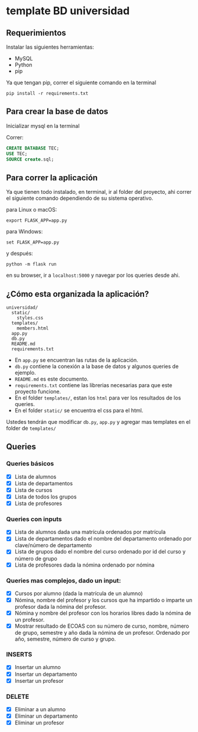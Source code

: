 # template BD universidad

## Requerimientos

Instalar las siguientes herramientas:
- MySQL
- Python
- pip

Ya que tengan pip, correr el siguiente comando en la terminal
```
pip install -r requirements.txt
```

## Para crear la base de datos

Inicializar mysql en la terminal

Correr:
```sql
CREATE DATABASE TEC;
USE TEC;
SOURCE create.sql;
```

## Para correr la aplicación

Ya que tienen todo instalado, en terminal, ir al folder del proyecto, ahi correr el siguiente comando dependiendo de su sistema operativo.

para Linux o macOS:
```
export FLASK_APP=app.py
```

para Windows:
```
set FLASK_APP=app.py
```

y después:
```
python -m flask run
```

en su browser, ir a `localhost:5000` y navegar por los queries desde ahi.

## ¿Cómo esta organizada la aplicación?
```
universidad/
  static/
    styles.css
  templates/
    members.html
  app.py
  db.py
  README.md
  requirements.txt
```

- En `app.py` se encuentran las rutas de la aplicación.
- `db.py` contiene la conexión a la base de datos y algunos queries de ejemplo.
- `README.md` es este documento.
- `requirements.txt` contiene las librerias necesarias para que este proyecto funcione.
- En el folder `templates/`, estan los `html` para ver los resultados de los queries.
- En el folder `static/` se encuentra el css para el html.

Ustedes tendrán que modificar `db.py`, `app.py` y agregar mas templates en el folder de `templates/`

## Queries

### Queries básicos
- [x] Lista de alumnos
- [x] Lista de departamentos
- [x] Lista de cursos
- [x] Lista de todos los grupos
- [x] Lista de profesores

### Queries con inputs
- [x] Lista de alumnos dada una matrícula ordenados por matrícula
- [x] Lista de departamentos dado el nombre del departamento ordenado por clave/número de departamento
- [x] Lista de grupos dado el nombre del curso ordenado por id del curso y número de grupo
- [x] Lista de profesores dada la nómina ordenado por nómina

### Queries mas complejos, dado un input:
- [x] Cursos por alumno (dada la matrícula de un alumno)
- [x] Nómina, nombre del profesor y los cursos que ha impartido o imparte un profesor dada la nómina del profesor.
- [x] Nómina y nombre del profesor con los horarios libres dado la nómina de un profesor.
- [x] Mostrar resultado de ECOAS con su número de curso, nombre, número de grupo, semestre y año dada la nómina de un profesor. Ordenado por año, semestre, número de curso y grupo.

### INSERTS
- [x] Insertar un alumno
- [x] Insertar un departamento
- [x] Insertar un profesor

### DELETE
- [x] Eliminar a un alumno
- [x] Eliminar un departamento
- [x] Eliminar un profesor
